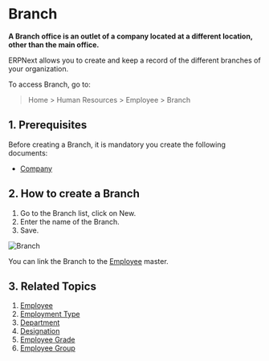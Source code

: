 <!-- add-breadcrumbs -->
# Branch

**A Branch office is an outlet of a company located at a different location, other than the main office.**

ERPNext allows you to create and keep a record of the different branches of your organization.

To access Branch, go to:

> Home > Human Resources > Employee > Branch

## 1. Prerequisites

Before creating a Branch, it is mandatory you create the following documents:

* [Company](/docs/user/manual/en/setting-up/company-setup)

## 2. How to create a Branch


1. Go to the Branch list, click on New.
2. Enter the name of the Branch.
3. Save.

<img class="screenshot" alt="Branch" src="{{docs_base_url}}/assets/img/human-resources/branch.png">

You can link the Branch to the [Employee](/docs/user/manual/en/human-resources/employee) master.

## 3. Related Topics

1. [Employee](/docs/user/manual/en/human-resources/employee)
1. [Employment Type](/docs/user/manual/en/human-resources/employment-type)
1. [Department](/docs/user/manual/en/human-resources/department)
1. [Designation](/docs/user/manual/en/human-resources/designation)
1. [Employee Grade](/docs/user/manual/en/human-resources/employee-grade)
1. [Employee Group](/docs/user/manual/en/human-resources/employee-group)

